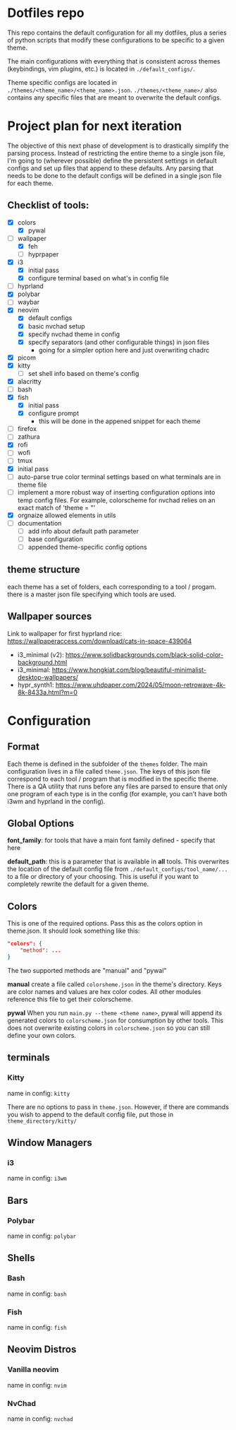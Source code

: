 # Dotfiles repo

This repo contains the default configuration for all my dotfiles, plus a series of python scripts that modify these configurations to be specific to a given theme.

The main configurations with everything that is consistent across themes (keybindings, vim plugins, etc.) is located in `./default_configs/`. 

Theme specific configs are located in `./themes/<theme_name>/<theme_name>.json`. `./themes/<theme_name>/` also contains any specific files that are meant to overwrite the default configs.


# Project plan for next iteration

The objective of this next phase of development is to drastically simplify the parsing process. Instead of restricting the entire theme to a single json file, I'm going to (wherever possible) define the persistent settings in default configs and set up files that append to these defaults. Any parsing that needs to be done to the default configs will be defined in a single json file for each theme. 

## Checklist of tools:

- [x] colors
    - [x] pywal
- [ ] wallpaper
    - [x] feh
    - [ ] hyprpaper
- [x] i3 
    - [x] initial pass
    - [x] configure terminal based on what's in config file
- [ ] hyprland 
- [x] polybar
- [ ] waybar
- [x] neovim
    - [x] default configs
    - [x] basic nvchad setup
    - [x] specify nvchad theme in config 
    - [x] specify separators (and other configurable things) in json files
        - going for a simpler option here and just overwriting chadrc
- [x] picom
- [x] kitty
    - [ ] set shell info based on theme's config
- [x] alacritty
- [ ] bash
- [x] fish
    - [x] initial pass
    - [x] configure prompt
        - this will be done in the appened snippet for each theme
- [ ] firefox
- [ ] zathura
- [x] rofi
- [ ] wofi
- [ ] tmux
 - [x] initial pass
 - [ ] auto-parse true color terminal settings based on what terminals are in theme file
- [ ] implement a more robust way of inserting configuration options into temp config files. For example, colorscheme for nvchad relies on an exact match of 'theme = "'
- [x] orgnaize allowed elements in utils
- [ ] documentation
    - [ ] add info about default path parameter
    - [ ] base configuration 
    - [ ] appended theme-specific config options

## theme structure
each theme has a set of folders, each corresponding to a tool / progam. there is a master json file specifying which tools are used.

## Wallpaper sources

Link to wallpaper for first hyprland rice: https://wallpaperaccess.com/download/cats-in-space-439064
- i3_minimal (v2): https://www.solidbackgrounds.com/black-solid-color-background.html
- i3_minimal: https://www.hongkiat.com/blog/beautiful-minimalist-desktop-wallpapers/
- hypr_synth1: https://www.uhdpaper.com/2024/05/moon-retrowave-4k-8k-8433a.html?m=0

# Configuration

## Format

Each theme is defined in the subfolder of the `themes` folder. The main configuration lives in a file called `theme.json`. The keys of this json file correspond to each tool / program that is modified in the specific theme. There is a QA utility that runs before any files are parsed to ensure that only one program of each type is in the config (for example, you can't have both i3wm and hyprland in the config).


## Global Options

**font_family**: for tools that have a main font family defined - specify that here

**default_path**: this is a parameter that is available in **all** tools. This overwrites the location of the default config file from `./default_configs/tool_name/...` to a file or directory of your choosing. This is useful if you want to completely rewrite the default for a given theme.

## Colors 

This is one of the required options. Pass this as the colors option in theme.json. It should look something like this:

```json
"colors": {
    "method": ...
}
```

The two supported methods are "manual" and "pywal"

**manual**
create a file called `colorsheme.json` in the theme's directory. Keys are color names and values are hex color codes. All other modules reference this file to get their colorscheme.

**pywal**
When you run `main.py --theme <theme name>`,  pywal will append its generated colors to `colorscheme.json` for consumption by other tools. This does not overwrite existing colors in `colorscheme.json` so you can still define your own colors.

## terminals

### Kitty

name in config: `kitty`

There are no options to pass in `theme.json`. However, if there are commands you wish to append to the default config file, put those in `theme_directory/kitty/`

## Window Managers

### i3

name in config: `i3wm`

## Bars

### Polybar

name in config: `polybar`

## Shells

### Bash 

name in config: `bash`

### Fish 

name in config: `fish`

## Neovim Distros

### Vanilla neovim 

name in config: `nvim`

### NvChad

name in config: `nvchad`


